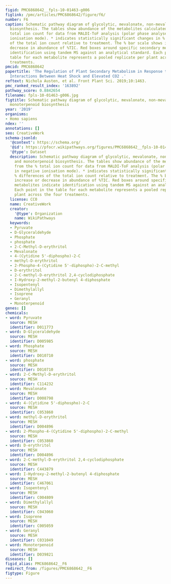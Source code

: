 ```yaml
---
figid: PMC6868642__fpls-10-01463-g006
figlink: /pmc/articles/PMC6868642/figure/f6/
number: F6
caption: Schematic pathway diagram of glycolytic, mevalonate, non-mevalonate and monoterpenoid
  biosynthesis. The tables show abundance of the metabolites calculated from the %
  total ion count for data from MALDI-ToF analysis (polar phase analysed in negative
  ionisation mode). * indicates statistically significant changes in % differences
  of the total ion count relative to treatment. The % bar scale shows increase or
  decrease in abundance of %TIC. Red boxes around specific secondary metabolites indicate
  identification using tandem MS against an analytical standard. Each point in the
  table for each metabolite represents a pooled replicate per plant across the four
  treatments.
pmcid: PMC6868642
papertitle: 'The Regulation of Plant Secondary Metabolism in Response to Abiotic Stress:
  Interactions Between Heat Shock and Elevated CO2 .'
reftext: Nichola Austen, et al. Front Plant Sci. 2019;10:1463.
pmc_ranked_result_index: '163892'
pathway_score: 0.8842654
filename: fpls-10-01463-g006.jpg
figtitle: Schematic pathway diagram of glycolytic, mevalonate, non-mevalonate and
  monoterpenoid biosynthesis
year: '2019'
organisms:
- Homo sapiens
ndex: ''
annotations: []
seo: CreativeWork
schema-jsonld:
  '@context': https://schema.org/
  '@id': https://pfocr.wikipathways.org/figures/PMC6868642__fpls-10-01463-g006.html
  '@type': Dataset
  description: Schematic pathway diagram of glycolytic, mevalonate, non-mevalonate
    and monoterpenoid biosynthesis. The tables show abundance of the metabolites calculated
    from the % total ion count for data from MALDI-ToF analysis (polar phase analysed
    in negative ionisation mode). * indicates statistically significant changes in
    % differences of the total ion count relative to treatment. The % bar scale shows
    increase or decrease in abundance of %TIC. Red boxes around specific secondary
    metabolites indicate identification using tandem MS against an analytical standard.
    Each point in the table for each metabolite represents a pooled replicate per
    plant across the four treatments.
  license: CC0
  name: CreativeWork
  creator:
    '@type': Organization
    name: WikiPathways
  keywords:
  - Pyruvate
  - D-Glyceraldehyde
  - Phosphate
  - phosphate
  - 2-C-Methyl-D-erythritol
  - Mevalonate
  - 4-(Cytidine 5'-diphospho)-2-C
  - methyl-D-erythritol
  - 2-Phospho-4-(Cytidine 5'-diphospho)-2-C-methyl
  - D-erythritol
  - 2-C-methyl-D-erythritol 2,4-cyclodiphosphate
  - I-Hydroxy-2-methyl-2-butenyl 4-diphosphate
  - Isopentenyl
  - Dimethylallyl
  - Isoprene
  - Geranyl
  - Monoterpenoid
genes: []
chemicals:
- word: Pyruvate
  source: MESH
  identifier: D011773
- word: D-Glyceraldehyde
  source: MESH
  identifier: D005985
- word: Phosphate
  source: MESH
  identifier: D010710
- word: phosphate
  source: MESH
  identifier: D010710
- word: 2-C-Methyl-D-erythritol
  source: MESH
  identifier: C114232
- word: Mevalonate
  source: MESH
  identifier: D008798
- word: 4-(Cytidine 5'-diphospho)-2-C
  source: MESH
  identifier: C053860
- word: methyl-D-erythritol
  source: MESH
  identifier: D004896
- word: 2-Phospho-4-(Cytidine 5'-diphospho)-2-C-methyl
  source: MESH
  identifier: C053860
- word: D-erythritol
  source: MESH
  identifier: D004896
- word: 2-C-methyl-D-erythritol 2,4-cyclodiphosphate
  source: MESH
  identifier: C443879
- word: I-Hydroxy-2-methyl-2-butenyl 4-diphosphate
  source: MESH
  identifier: C467061
- word: Isopentenyl
  source: MESH
  identifier: C004809
- word: Dimethylallyl
  source: MESH
  identifier: C043060
- word: Isoprene
  source: MESH
  identifier: C005059
- word: Geranyl
  source: MESH
  identifier: C031049
- word: Monoterpenoid
  source: MESH
  identifier: D039821
diseases: []
figid_alias: PMC6868642__F6
redirect_from: /figures/PMC6868642__F6
figtype: Figure
---
```

